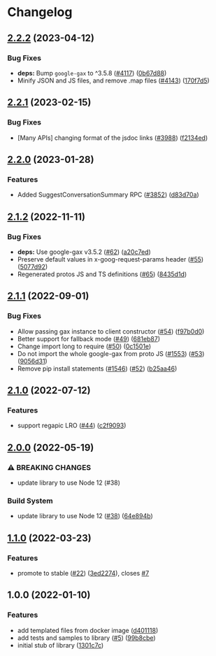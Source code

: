 # Changelog

## [2.2.2](https://github.com/googleapis/google-cloud-node/compare/ids-v2.2.1...ids-v2.2.2) (2023-04-12)


### Bug Fixes

* **deps:** Bump `google-gax` to ^3.5.8 ([#4117](https://github.com/googleapis/google-cloud-node/issues/4117)) ([0b67d88](https://github.com/googleapis/google-cloud-node/commit/0b67d883963643ce1b4f6d2ccd3e8d37adf6e029))
* Minify JSON and JS files, and remove .map files ([#4143](https://github.com/googleapis/google-cloud-node/issues/4143)) ([170f7d5](https://github.com/googleapis/google-cloud-node/commit/170f7d57b8fd344d182a8e758867b8124722eebc))

## [2.2.1](https://github.com/googleapis/google-cloud-node/compare/ids-v2.2.0...ids-v2.2.1) (2023-02-15)


### Bug Fixes

* [Many APIs] changing format of the jsdoc links ([#3988](https://github.com/googleapis/google-cloud-node/issues/3988)) ([f2134ed](https://github.com/googleapis/google-cloud-node/commit/f2134ed5f166a3bb7dd0bed556700f0b0fd9756a))

## [2.2.0](https://github.com/googleapis/google-cloud-node/compare/ids-v2.1.2...ids-v2.2.0) (2023-01-28)


### Features

* Added SuggestConversationSummary RPC ([#3852](https://github.com/googleapis/google-cloud-node/issues/3852)) ([d83d70a](https://github.com/googleapis/google-cloud-node/commit/d83d70a25f78812a44c4476b2149fbdef0a2baa1))

## [2.1.2](https://github.com/googleapis/nodejs-ids/compare/v2.1.1...v2.1.2) (2022-11-11)


### Bug Fixes

* **deps:** Use google-gax v3.5.2 ([#62](https://github.com/googleapis/nodejs-ids/issues/62)) ([a20c7ed](https://github.com/googleapis/nodejs-ids/commit/a20c7eda50cfcc1230760244a8cb433b1715fb60))
* Preserve default values in x-goog-request-params header ([#55](https://github.com/googleapis/nodejs-ids/issues/55)) ([5077d92](https://github.com/googleapis/nodejs-ids/commit/5077d92010d2f94a889ee141fcce3c0cf5785e0f))
* Regenerated protos JS and TS definitions ([#65](https://github.com/googleapis/nodejs-ids/issues/65)) ([8435d1d](https://github.com/googleapis/nodejs-ids/commit/8435d1d54111121b2dbbf5a9eaff92f67083680b))

## [2.1.1](https://github.com/googleapis/nodejs-ids/compare/v2.1.0...v2.1.1) (2022-09-01)


### Bug Fixes

* Allow passing gax instance to client constructor ([#54](https://github.com/googleapis/nodejs-ids/issues/54)) ([f97b0d0](https://github.com/googleapis/nodejs-ids/commit/f97b0d035bac9f822353328346ee9b2a49b09431))
* Better support for fallback mode ([#49](https://github.com/googleapis/nodejs-ids/issues/49)) ([681eb87](https://github.com/googleapis/nodejs-ids/commit/681eb8785d22aa934cd8be3ec5fe20f56a1b7d57))
* Change import long to require ([#50](https://github.com/googleapis/nodejs-ids/issues/50)) ([0c1501e](https://github.com/googleapis/nodejs-ids/commit/0c1501e96d1b64bb1b9d4f26396b12cfb685a99b))
* Do not import the whole google-gax from proto JS ([#1553](https://github.com/googleapis/nodejs-ids/issues/1553)) ([#53](https://github.com/googleapis/nodejs-ids/issues/53)) ([9056d31](https://github.com/googleapis/nodejs-ids/commit/9056d31088344ad061bef7e44818b163b526cf9e))
* Remove pip install statements ([#1546](https://github.com/googleapis/nodejs-ids/issues/1546)) ([#52](https://github.com/googleapis/nodejs-ids/issues/52)) ([b25aa46](https://github.com/googleapis/nodejs-ids/commit/b25aa4678c64e77666a9a4b9af29e11e0c214719))

## [2.1.0](https://github.com/googleapis/nodejs-ids/compare/v2.0.0...v2.1.0) (2022-07-12)


### Features

* support regapic LRO ([#44](https://github.com/googleapis/nodejs-ids/issues/44)) ([c2f9093](https://github.com/googleapis/nodejs-ids/commit/c2f909353ef73faeb3c272d0384490739b1134af))

## [2.0.0](https://github.com/googleapis/nodejs-ids/compare/v1.1.0...v2.0.0) (2022-05-19)


### ⚠ BREAKING CHANGES

* update library to use Node 12 (#38)

### Build System

* update library to use Node 12 ([#38](https://github.com/googleapis/nodejs-ids/issues/38)) ([64e894b](https://github.com/googleapis/nodejs-ids/commit/64e894b0f0f77b5df7ce1a536ae56285b01821c6))

## [1.1.0](https://github.com/googleapis/nodejs-ids/compare/v1.0.0...v1.1.0) (2022-03-23)


### Features

* promote to stable ([#22](https://github.com/googleapis/nodejs-ids/issues/22)) ([3ed2274](https://github.com/googleapis/nodejs-ids/commit/3ed22745929a394165bbf7f853c80305c9900ae3)), closes [#7](https://github.com/googleapis/nodejs-ids/issues/7)

## 1.0.0 (2022-01-10)


### Features

* add templated files from docker image ([d401118](https://www.github.com/googleapis/nodejs-ids/commit/d4011189369a95da6da492fdd4612a260ccf4909))
* add tests and samples to library ([#5](https://www.github.com/googleapis/nodejs-ids/issues/5)) ([99b8cbe](https://www.github.com/googleapis/nodejs-ids/commit/99b8cbe7440da0157031ef41eb220d12e98d256b))
* initial stub of library ([1301c7c](https://www.github.com/googleapis/nodejs-ids/commit/1301c7cd33c3e83498069b7b21caa211014a6737))
